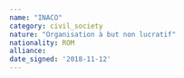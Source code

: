 ```yaml
---
name: "INACO"
category: civil_society
nature: "Organisation à but non lucratif"
nationality: ROM
alliance: 
date_signed: '2018-11-12'
---
```

    